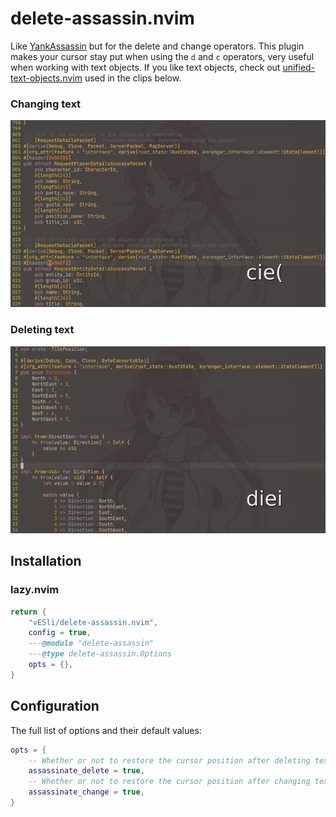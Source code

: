 # delete-assassin.nvim

Like [YankAssassin](https://github.com/svban/YankAssassin.nvim) but for the delete and change operators.
This plugin makes your cursor stay put when using the `d` and `c` operators, very useful when working with text objects.
If you like text objects, check out [unified-text-objects.nvim](https://github.com/vE5li/unified-text-objects.nvim) used in the clips below.

### Changing text

![change](.github/change.gif)

### Deleting text

![delete](.github/delete.gif)

## Installation

### lazy.nvim

```lua
return {
    "vE5li/delete-assassin.nvim",
    config = true,
    ---@module "delete-assassin"
    ---@type delete-assassin.Options
    opts = {},
}
```

## Configuration

The full list of options and their default values:

```lua
opts = {
    -- Whether or not to restore the cursor position after deleting text (`d` operator)
    assassinate_delete = true,
    -- Whether or not to restore the cursor position after changing text (`c` operator)
    assassinate_change = true,
}
```

